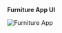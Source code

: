 **Furniture App UI**

![Furniture App](https://github.com/SuryanshMamgain/compose-furniture-app/blob/master/furniture.png?raw=true)
